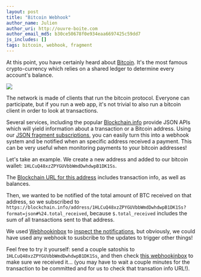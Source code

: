 ```yaml
---
layout: post
title: "Bitcoin Webhook"
author_name: Julien
author_uri: http://ouvre-boite.com
author_email_md5: b30ce50678f0e934eaa6697425c59dd7
js_includes: []
tags: bitcoin, webhook, fragment
---
```


At this point, you have certainly heard about [Bitcoin](https://bitcoin.org/). It's the most famous crypto-currency which relies on a shared ledger to determine every account's balance.

![](https://en.bitcoin.it/w/images/en/c/cb/BC_Logotype.png)

The network is made of clients that run the bitcoin protocol. Everyone can participate, but if you run a web app, it's not trivial to also run a bitcoin client in order to look at transactions. 

Several services, including the popular [Blockchain.info](https://blockchain.info/) provide JSON APIs which will yield information about a transaction or a Bitcoin address. Using our [JSON fragment subscriptions](http://blog.superfeedr.com/json-path/), you can easily turn this into a webhook system and be notified when an specific address received a payment. This can be very useful when monitoring payments to your bitcoin addresses!

Let's take an example. We create a new address and added to our bitcoin wallet: `1HLCuQ48xzZPYGUVbbWmdDwhdwpB1DK1Ss`.

The [Blockchain URL for this address](https://blockchain.info/address/1HLCuQ48xzZPYGUVbbWmdDwhdwpB1DK1Ss?format=json) includes transaction info, as well as balances.

Then, we wanted to be notified of the total amount of BTC received on that address, so we subscribed to `https://blockchain.info/address/1HLCuQ48xzZPYGUVbbWmdDwhdwpB1DK1Ss?format=json#%24.total_received`, because `$.total_received` includes the sum of all transactions sent to that address.

We used [Webhookinbox](http://webhookinbox.com) to [inspect the notifications](http://webhookinbox.com/view/xh5yIKaC/), but obviously, we could have used any webhook to susbcribe to the updates to trigger other things!

Feel free to try it yourself: send a couple satoshis to `1HLCuQ48xzZPYGUVbbWmdDwhdwpB1DK1Ss`, and then check [this webhookinbox](http://webhookinbox.com/view/xh5yIKaC/) to make sure we received it... (you may have to wait a couple minutes for the transaction to be committed and for us to check that transation info URL!).








